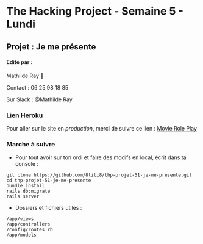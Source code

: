 # The Hacking Project - Semaine 5 - Lundi

## Projet : Je me présente

#### Edité par :
  Mathilde Ray  🤗

  Contact : 06 25 98 18 85

  Sur Slack : @Mathilde Ray



### Lien Heroku

Pour aller sur le site en *production*, merci de suivre ce lien : [Movie Role Play](https://METTRRELIENICI.herokuapp.com/)

### Marche à suivre

* Pour tout avoir sur ton ordi et faire des modifs en local, écrit dans ta console :
```
git clone https://github.com/8titi8/thp-projet-51-je-me-presente.git
cd thp-projet-51-je-me-presente
bundle install
rails db:migrate
rails server
```

* Dossiers et fichiers utiles :
```
/app/views
/app/controllers
/config/routes.rb
/app/models
```
